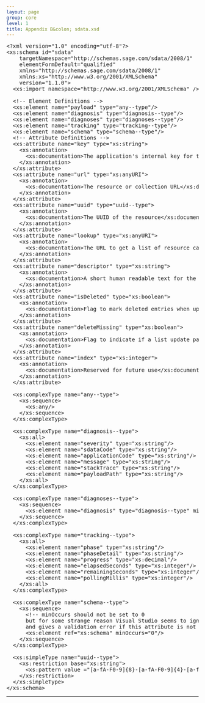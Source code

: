 ```yaml
---
layout: page
group: core
level: 1
title: Appendix B&colon; sdata.xsd
---
```


<pre xmlns:jx="http://apache.org/cocoon/templates/jx/1.0" xmlns:ns="http://outerx.org/daisy/1.0">&lt;?xml version="1.0" encoding="utf-8"?&gt;
&lt;xs:schema id="sdata"
    targetNamespace="http://schemas.sage.com/sdata/2008/1"
    elementFormDefault="qualified"
    xmlns="http://schemas.sage.com/sdata/2008/1"
    xmlns:xs="http://www.w3.org/2001/XMLSchema"
    version="1.1.0"&gt;
  &lt;xs:import namespace="http://www.w3.org/2001/XMLSchema" /&gt;

  &lt;!-- Element Definitions --&gt;
  &lt;xs:element name="payload" type="any--type"/&gt;
  &lt;xs:element name="diagnosis" type="diagnosis--type"/&gt;
  &lt;xs:element name="diagnoses" type="diagnoses--type"/&gt;
  &lt;xs:element name="tracking" type="tracking--type"/&gt;
  &lt;xs:element name="schema" type="schema--type"/&gt;
  &lt;!-- Attribute Definitions --&gt;
  &lt;xs:attribute name="key" type="xs:string"&gt;
    &lt;xs:annotation&gt;
      &lt;xs:documentation&gt;The application's internal key for the resource&lt;/xs:documentation&gt;
    &lt;/xs:annotation&gt;
  &lt;/xs:attribute&gt;
  &lt;xs:attribute name="url" type="xs:anyURI"&gt;
    &lt;xs:annotation&gt;
      &lt;xs:documentation&gt;The resource or collection URL&lt;/xs:documentation&gt;
    &lt;/xs:annotation&gt;
  &lt;/xs:attribute&gt;
  &lt;xs:attribute name="uuid" type="uuid--type"&gt;
    &lt;xs:annotation&gt;
      &lt;xs:documentation&gt;The UUID of the resource&lt;/xs:documentation&gt;
    &lt;/xs:annotation&gt;
  &lt;/xs:attribute&gt;
  &lt;xs:attribute name="lookup" type="xs:anyURI"&gt;
    &lt;xs:annotation&gt;
      &lt;xs:documentation&gt;The URL to get a list of resource candidates for a relationship&lt;/xs:documentation&gt;
    &lt;/xs:annotation&gt;
  &lt;/xs:attribute&gt;
  &lt;xs:attribute name="descriptor" type="xs:string"&gt;
    &lt;xs:annotation&gt;
      &lt;xs:documentation&gt;A short human readable text for the resource&lt;/xs:documentation&gt;
    &lt;/xs:annotation&gt;
  &lt;/xs:attribute&gt;
  &lt;xs:attribute name="isDeleted" type="xs:boolean"&gt;
    &lt;xs:annotation&gt;
      &lt;xs:documentation&gt;Flag to mark deleted entries when updating a list&lt;/xs:documentation&gt;
    &lt;/xs:annotation&gt;
  &lt;/xs:attribute&gt;
  &lt;xs:attribute name="deleteMissing" type="xs:boolean"&gt;
    &lt;xs:annotation&gt;
      &lt;xs:documentation&gt;Flag to indicate if a list update payload contains the full list (true) or only a delta (false)&lt;/xs:documentation&gt;
    &lt;/xs:annotation&gt;
  &lt;/xs:attribute&gt;
  &lt;xs:attribute name="index" type="xs:integer"&gt;
    &lt;xs:annotation&gt;
      &lt;xs:documentation&gt;Reserved for future use&lt;/xs:documentation&gt;
    &lt;/xs:annotation&gt;
  &lt;/xs:attribute&gt;

  &lt;xs:complexType name="any--type"&gt;
    &lt;xs:sequence&gt;
      &lt;xs:any/&gt;
    &lt;/xs:sequence&gt;
  &lt;/xs:complexType&gt;

  &lt;xs:complexType name="diagnosis--type"&gt;
    &lt;xs:all&gt;
      &lt;xs:element name="severity" type="xs:string"/&gt;
      &lt;xs:element name="sdataCode" type="xs:string"/&gt;
      &lt;xs:element name="applicationCode" type="xs:string"/&gt;
      &lt;xs:element name="message" type="xs:string"/&gt;
      &lt;xs:element name="stackTrace" type="xs:string"/&gt;
      &lt;xs:element name="payloadPath" type="xs:string"/&gt;
    &lt;/xs:all&gt;
  &lt;/xs:complexType&gt;

  &lt;xs:complexType name="diagnoses--type"&gt;
    &lt;xs:sequence&gt;
      &lt;xs:element name="diagnosis" type="diagnosis--type" minOccurs="0" maxOccurs="unbounded" /&gt;
    &lt;/xs:sequence&gt;
  &lt;/xs:complexType&gt;

  &lt;xs:complexType name="tracking--type"&gt;
    &lt;xs:all&gt;
      &lt;xs:element name="phase" type="xs:string"/&gt;
      &lt;xs:element name="phaseDetail" type="xs:string"/&gt;
      &lt;xs:element name="progress" type="xs:decimal"/&gt;
      &lt;xs:element name="elapsedSeconds" type="xs:integer"/&gt;
      &lt;xs:element name="remainingSeconds" type="xs:integer"/&gt;
      &lt;xs:element name="pollingMillis" type="xs:integer"/&gt;
    &lt;/xs:all&gt;
  &lt;/xs:complexType&gt;

  &lt;xs:complexType name="schema--type"&gt;
    &lt;xs:sequence&gt;
      &lt;!-- minOccurs should not be set to 0 
      but for some strange reason Visual Studio seems to ignore the embedded schema
      and gives a validation error if this attribute is not set to 0 --&gt;
      &lt;xs:element ref="xs:schema" minOccurs="0"/&gt;
    &lt;/xs:sequence&gt;
  &lt;/xs:complexType&gt;

  &lt;xs:simpleType name="uuid--type"&gt;
    &lt;xs:restriction base="xs:string"&gt;
      &lt;xs:pattern value ="[a-fA-F0-9]{8}-[a-fA-F0-9]{4}-[a-fA-F0-9]{4}-[a-fA-F0-9]{4}-[a-fA-F0-9]{12}"/&gt;
    &lt;/xs:restriction&gt;
  &lt;/xs:simpleType&gt;
&lt;/xs:schema&gt;</pre>

* * *